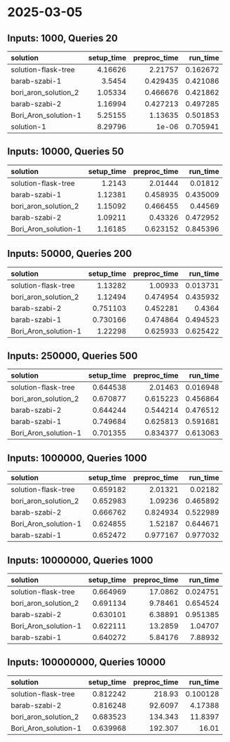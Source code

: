 # 2025-03-05

## Inputs: 1000, Queries 20

| solution             |   setup_time |   preproc_time |   run_time |
|:---------------------|-------------:|---------------:|-----------:|
| solution-flask-tree  |      4.16626 |       2.21757  |   0.162672 |
| barab-szabi-1        |      3.5454  |       0.429435 |   0.421086 |
| bori_aron_solution_2 |      1.05334 |       0.466676 |   0.421862 |
| barab-szabi-2        |      1.16994 |       0.427213 |   0.497285 |
| Bori_Aron_solution-1 |      5.25155 |       1.13635  |   0.501853 |
| solution-1           |      8.29796 |       1e-06    |   0.705941 |

## Inputs: 10000, Queries 50

| solution             |   setup_time |   preproc_time |   run_time |
|:---------------------|-------------:|---------------:|-----------:|
| solution-flask-tree  |      1.2143  |       2.01444  |   0.01812  |
| barab-szabi-1        |      1.12381 |       0.458935 |   0.435009 |
| bori_aron_solution_2 |      1.15092 |       0.466455 |   0.44569  |
| barab-szabi-2        |      1.09211 |       0.43326  |   0.472952 |
| Bori_Aron_solution-1 |      1.16185 |       0.623152 |   0.845396 |

## Inputs: 50000, Queries 200

| solution             |   setup_time |   preproc_time |   run_time |
|:---------------------|-------------:|---------------:|-----------:|
| solution-flask-tree  |     1.13282  |       1.00933  |   0.013731 |
| bori_aron_solution_2 |     1.12494  |       0.474954 |   0.435932 |
| barab-szabi-2        |     0.751103 |       0.452281 |   0.4364   |
| barab-szabi-1        |     0.730166 |       0.474864 |   0.494523 |
| Bori_Aron_solution-1 |     1.22298  |       0.625933 |   0.625422 |

## Inputs: 250000, Queries 500

| solution             |   setup_time |   preproc_time |   run_time |
|:---------------------|-------------:|---------------:|-----------:|
| solution-flask-tree  |     0.644538 |       2.01463  |   0.016948 |
| bori_aron_solution_2 |     0.670877 |       0.615223 |   0.456864 |
| barab-szabi-2        |     0.644244 |       0.544214 |   0.476512 |
| barab-szabi-1        |     0.749684 |       0.625813 |   0.591681 |
| Bori_Aron_solution-1 |     0.701355 |       0.834377 |   0.613063 |

## Inputs: 1000000, Queries 1000

| solution             |   setup_time |   preproc_time |   run_time |
|:---------------------|-------------:|---------------:|-----------:|
| solution-flask-tree  |     0.659182 |       2.01321  |   0.02182  |
| bori_aron_solution_2 |     0.652983 |       1.09236  |   0.465892 |
| barab-szabi-2        |     0.666762 |       0.824934 |   0.522989 |
| Bori_Aron_solution-1 |     0.624855 |       1.52187  |   0.644671 |
| barab-szabi-1        |     0.652472 |       0.977167 |   0.977032 |

## Inputs: 10000000, Queries 1000

| solution             |   setup_time |   preproc_time |   run_time |
|:---------------------|-------------:|---------------:|-----------:|
| solution-flask-tree  |     0.664969 |       17.0862  |   0.024751 |
| bori_aron_solution_2 |     0.691134 |        9.78461 |   0.654524 |
| barab-szabi-2        |     0.630101 |        6.38891 |   0.951385 |
| Bori_Aron_solution-1 |     0.622111 |       13.2859  |   1.04707  |
| barab-szabi-1        |     0.640272 |        5.84176 |   7.88932  |

## Inputs: 100000000, Queries 10000

| solution             |   setup_time |   preproc_time |   run_time |
|:---------------------|-------------:|---------------:|-----------:|
| solution-flask-tree  |     0.812242 |       218.93   |   0.100128 |
| barab-szabi-2        |     0.816248 |        92.6097 |   4.17388  |
| bori_aron_solution_2 |     0.683523 |       134.343  |  11.8397   |
| Bori_Aron_solution-1 |     0.639968 |       192.307  |  16.01     |
